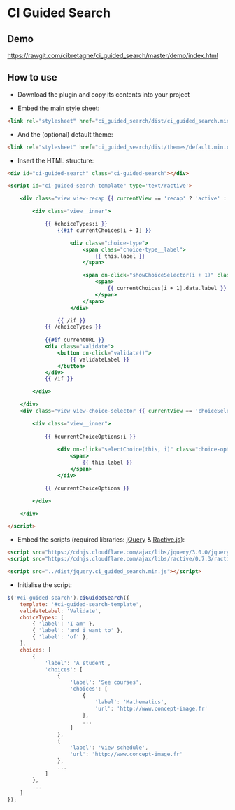 # CI Guided Search

## Demo
https://rawgit.com/cibretagne/ci_guided_search/master/demo/index.html

## How to use
* Download the plugin and copy its contents into your project

* Embed the main style sheet:

```html
<link rel="stylesheet" href="ci_guided_search/dist/ci_guided_search.min.css">
```
* And the (optional) default theme:

```html
<link rel="stylesheet" href="ci_guided_search/dist/themes/default.min.css">
```
* Insert the HTML structure:
```html
<div id="ci-guided-search" class="ci-guided-search"></div>

<script id="ci-guided-search-template" type='text/ractive'>

	<div class="view view-recap {{ currentView == 'recap' ? 'active' : 'not-visible' }}">

		<div class="view__inner">

			{{ #choiceTypes:i }}
				{{#if currentChoices[i + 1] }}

					<div class="choice-type">
						<span class="choice-type__label">
							{{ this.label }}
						</span>

						<span on-click="showChoiceSelector(i + 1)" class="choice-type__value">
							<span>
								{{ currentChoices[i + 1].data.label }}
							</span>
						</span>
					</div>

				{{ /if }}
			{{ /choiceTypes }}
			
			{{#if currentURL }}
			<div class="validate">
				<button on-click="validate()">
					{{ validateLabel }}
				</button>
			</div>
			{{ /if }}

		</div>

	</div>
	<div class="view view-choice-selector {{ currentView == 'choiceSelector' ? 'active' : 'not-visible' }}">

		<div class="view__inner">
			
			{{ #currentChoiceOptions:i }}
			
				<div on-click="selectChoice(this, i)" class="choice-option">
					<span>
						{{ this.label }}
					</span>
				</div>

			{{ /currentChoiceOptions }}

		</div>

	</div>

</script>
```
* Embed the scripts (required libraries:  [jQuery](http://jquery.com) & [Ractive.js](http://www.ractivejs.org)):

```html
<script src="https://cdnjs.cloudflare.com/ajax/libs/jquery/3.0.0/jquery.min.js"></script>
<script src="https://cdnjs.cloudflare.com/ajax/libs/ractive/0.7.3/ractive.min.js"></script>

<script src="../dist/jquery.ci_guided_search.min.js"></script>
```
* Initialise the script:
```javascript
$('#ci-guided-search').ciGuidedSearch({
	template: '#ci-guided-search-template',
    validateLabel: 'Validate',
	choiceTypes: [
		{ 'label': 'I am' },
		{ 'label': 'and i want to' },
		{ 'label': 'of' },
	],
	choices: [
		{
			'label': 'A student',
			'choices': [
				{
					'label': 'See courses',
					'choices': [
						{
							'label': 'Mathematics',
							'url': 'http://www.concept-image.fr'
						},
						...
					]
				},
				{
					'label': 'View schedule',
					'url': 'http://www.concept-image.fr'
				},
                ...
			]
		},
		...
	]
});